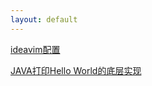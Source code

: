 ```yaml
---
layout: default
---
```


[ideavim配置](./posts/ideavim%E9%85%8D%E7%BD%AE.html)

<!-- [远程线程dll注入](./posts/%E8%BF%9C%E7%A8%8B%E7%BA%BF%E7%A8%8Bdll%E6%B3%A8%E5%85%A5.html) -->

[JAVA打印Hello World的底层实现](./posts/JAVA%E6%89%93%E5%8D%B0Hello%20World%E7%9A%84%E5%BA%95%E5%B1%82%E5%AE%9E%E7%8E%B0.html)
